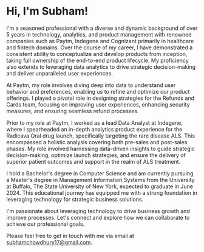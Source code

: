 # Hi, I'm Subham!

I'm a seasoned professional with a diverse and dynamic background of over 5 years in technology, analytics, and product management with renowned companies such as Paytm, Indegene and Cognizant primarily in healthcare and fintech domains. Over the course of my career, I have demonstrated a consistent ability to conceptualize and develop products from inception, taking full ownership of the end-to-end product lifecycle. My proficiency also extends to leveraging data analytics to drive strategic decision-making and deliver unparalleled user experiences.

At Paytm, my role involves diving deep into data to understand user behavior and preferences, enabling us to refine and optimize our product offerings. I played a pivotal role in designing strategies for the Refunds and Cards team, focusing on improving user experiences, enhancing security measures, and ensuring seamless refund processes.

Prior to my role at Paytm, I worked as a lead Data Analyst at Indegene, where I spearheaded an in-depth analytics product experience for the Radicava Oral drug launch, specifically targeting the rare disease ALS. This encompassed a holistic analysis covering both pre-sales and post-sales phases. My role involved harnessing data-driven insights to guide strategic decision-making, optimize launch strategies, and ensure the delivery of superior patient outcomes and support in the realm of ALS treatment.

I hold a Bachelor's degree in Computer Science and am currently pursuing a Master's degree in Management Information Systems from the University at Buffalo, The State University of New York, expected to graduate in June 2024. This educational journey has equipped me with a strong foundation in leveraging technology for strategic business solutions. 

I'm passionate about leveraging technology to drive business growth and improve processes. Let's connect and explore how we can collaborate to achieve our professional goals.

Please feel free to get in touch with me via email at subhamchowdhury17@gmail.com.
